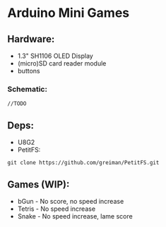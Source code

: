 # Arduino Mini Games

## Hardware:
 * 1.3" SH1106 OLED Display
 * (micro)SD card reader module
 * buttons

 ### Schematic:
 ```
 //TODO
```
## Deps:

* U8G2
* PetitFS:

```
git clone https://github.com/greiman/PetitFS.git
```


## Games (WIP):
 * bGun - No score, no speed increase
 * Tetris - No speed increase
 * Snake - No speed increase, lame score
